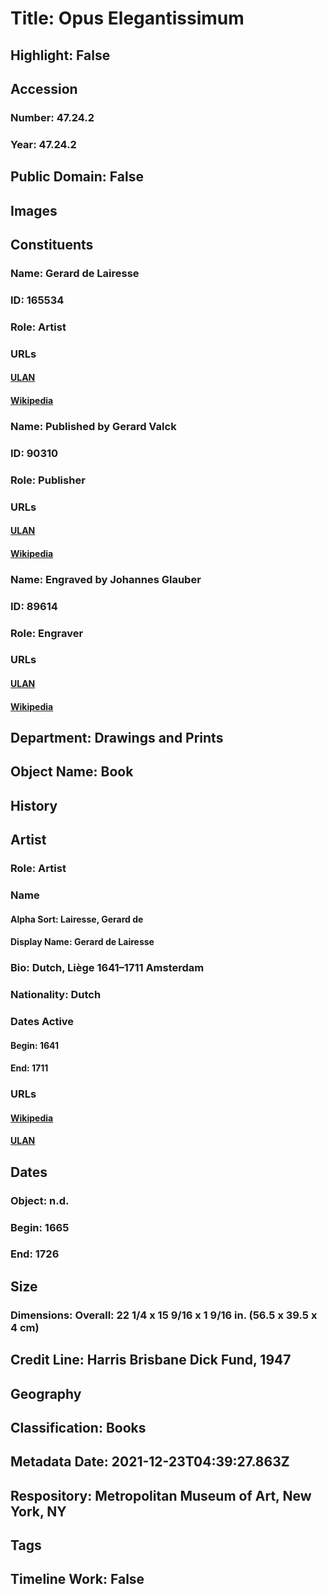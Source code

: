 # Title: Opus Elegantissimum
## Highlight: False
## Accession
### Number: 47.24.2
### Year: 47.24.2
## Public Domain: False
## Images
## Constituents
### Name: Gerard de Lairesse
### ID: 165534
### Role: Artist
### URLs
#### [ULAN](http://vocab.getty.edu/page/ulan/500024037)
#### [Wikipedia](https://www.wikidata.org/wiki/Q533958)
### Name: Published by Gerard Valck
### ID: 90310
### Role: Publisher
### URLs
#### [ULAN](http://vocab.getty.edu/page/ulan/500121571)
#### [Wikipedia](https://www.wikidata.org/wiki/Q2107767)
### Name: Engraved by Johannes Glauber
### ID: 89614
### Role: Engraver
### URLs
#### [ULAN](http://vocab.getty.edu/page/ulan/500006694)
#### [Wikipedia](https://www.wikidata.org/wiki/Q1394567)
## Department: Drawings and Prints
## Object Name: Book
## History
## Artist
### Role: Artist
### Name
#### Alpha Sort: Lairesse, Gerard de
#### Display Name: Gerard de Lairesse
### Bio: Dutch, Liège 1641–1711 Amsterdam
### Nationality: Dutch
### Dates Active
#### Begin: 1641
#### End: 1711
### URLs
#### [Wikipedia](https://www.wikidata.org/wiki/Q533958)
#### [ULAN](http://vocab.getty.edu/page/ulan/500024037)
## Dates
### Object: n.d.
### Begin: 1665
### End: 1726
## Size
### Dimensions: Overall: 22 1/4 x 15 9/16 x 1 9/16 in. (56.5 x 39.5 x 4 cm)
## Credit Line: Harris Brisbane Dick Fund, 1947
## Geography
## Classification: Books
## Metadata Date: 2021-12-23T04:39:27.863Z
## Respository: Metropolitan Museum of Art, New York, NY
## Tags
## Timeline Work: False